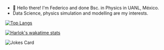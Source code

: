 - 👋 Hello there! I'm Federico and done Bsc. in Physics in UANL, México.
- Data Science, physics simulation and modelling are my interests.

[![Top Langs](https://github-readme-stats.vercel.app/api/top-langs/?username=fedess99&layout=compact&size_weight=0&count_weight=1)](https://github.com/anuraghazra/github-readme-stats)

[![Harlok's wakatime stats](https://github-readme-stats.vercel.app/api/wakatime?username=fedess99)](https://github.com/anuraghazra/github-readme-stats)

![Jokes Card](https://readme-jokes.vercel.app/api)

<!---
FedeSS99/FedeSS99 is a ✨ special ✨ repository because its `README.md` (this file) appears on your GitHub profile.
You can click the Preview link to take a look at your changes.
--->
